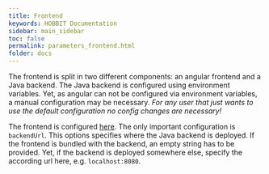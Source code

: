 ```yaml
---
title: Frontend
keywords: HOBBIT Documentation
sidebar: main_sidebar
toc: false
permalink: parameters_frontend.html
folder: docs
---
```


The frontend is split in two different components: an angular frontend and a Java backend. The Java backend is configured using environment variables. Yet, as angular can not be configured via environment variables, a manual configuration may be necessary. _For any user that just wants to use the default configuration no config changes are necessary!_

The frontend is configured [here](https://github.com/hobbit-project/platform/blob/master/hobbit-gui/gui-client/src/environments/environment.prod.ts). The only important configuration is `backendUrl`. This options specifies where the Java backend is deployed. If the frontend is bundled with the backend, an empty string has to be provided. Yet, if the backend is deployed somewhere else, specify the according url here, e.g. `localhost:8080`.

